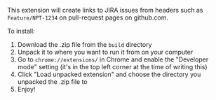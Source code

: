 This extension will create links to JIRA issues from headers such as `Feature/NPT-1234` on pull-request pages on github.com.

To install:

1. Download the .zip file from the `build` directory
2. Unpack it to where you want to run it from on your computer
3. Go to `chrome://extensions/` in Chrome and enable the "Developer mode" setting (it's in the top left corner at the time of writing this)
4. Click "Load unpacked extension" and choose the directory you unpacked the .zip file to
5. Enjoy!


